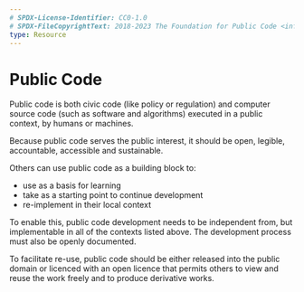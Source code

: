 ```yaml
---
# SPDX-License-Identifier: CC0-1.0
# SPDX-FileCopyrightText: 2018-2023 The Foundation for Public Code <info@publiccode.net>
type: Resource
---
```


# Public Code

Public code is both civic code (like policy or regulation) and computer source code (such as software and algorithms) executed in a public context, by humans or machines.

Because public code serves the public interest, it should be open, legible, accountable, accessible and sustainable.

Others can use public code as a building block to:

* use as a basis for learning
* take as a starting point to continue development
* re-implement in their local context

To enable this, public code development needs to be independent from, but implementable in all of the contexts listed above. The development process must also be openly documented.

To facilitate re-use, public code should be either released into the public domain or licenced with an open licence that permits others to view and reuse the work freely and to produce derivative works.
